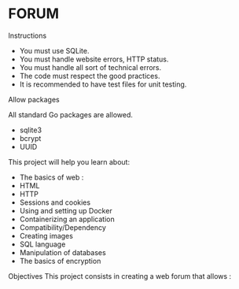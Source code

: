 # FORUM


Instructions

- You must use SQLite.
- You must handle website errors, HTTP status.
- You must handle all sort of technical errors.
- The code must respect the good practices.
- It is recommended to have test files for unit testing.

Allow packages

All standard Go packages are allowed.
- sqlite3
- bcrypt
- UUID


This project will help you learn about:
- The basics of web :
- HTML
- HTTP
- Sessions and cookies
- Using and setting up Docker
- Containerizing an application
- Compatibility/Dependency
- Creating images
- SQL language
- Manipulation of databases
- The basics of encryption

Objectives
This project consists in creating a web forum that allows :
